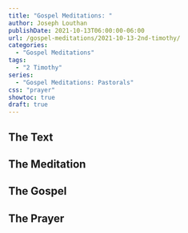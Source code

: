 ```yaml
---
title: "Gospel Meditations: "
author: Joseph Louthan
publishDate: 2021-10-13T06:00:00-06:00
url: /gospel-meditations/2021-10-13-2nd-timothy/
categories:
  - "Gospel Meditations"
tags:
  - "2 Timothy"
series:
  - "Gospel Meditations: Pastorals"
css: "prayer"
showtoc: true
draft: true
---
```


## The Text


## The Meditation


## The Gospel

## The Prayer

<div style="font-variant: small-caps;">

</div>

```text

```
